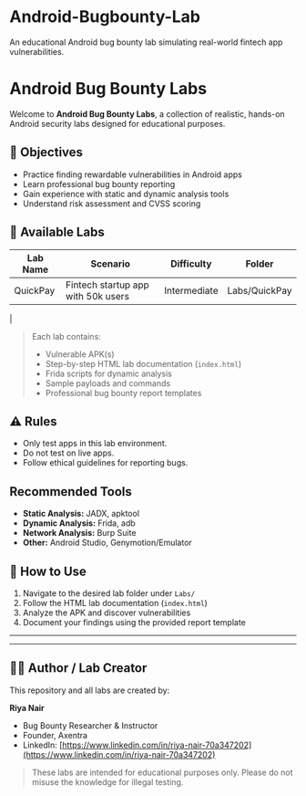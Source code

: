 # Android-Bugbounty-Lab
An educational Android bug bounty lab simulating real-world fintech app vulnerabilities.

# Android Bug Bounty Labs

Welcome to **Android Bug Bounty Labs**, a collection of realistic, hands-on Android security labs designed for educational purposes.

## 🎯 Objectives
- Practice finding rewardable vulnerabilities in Android apps
- Learn professional bug bounty reporting
- Gain experience with static and dynamic analysis tools
- Understand risk assessment and CVSS scoring

## 📂 Available Labs
| Lab Name | Scenario | Difficulty | Folder |
|----------|---------|-----------|--------|
| QuickPay | Fintech startup app with 50k users | Intermediate | Labs/QuickPay |
|  


> Each lab contains:
> - Vulnerable APK(s)  
> - Step-by-step HTML lab documentation (`index.html`)  
> - Frida scripts for dynamic analysis  
> - Sample payloads and commands  
> - Professional bug bounty report templates

## ⚠️ Rules
- Only test apps in this lab environment.  
- Do not test on live apps.  
- Follow ethical guidelines for reporting bugs.

##  Recommended Tools
- **Static Analysis:** JADX, apktool  
- **Dynamic Analysis:** Frida, adb  
- **Network Analysis:** Burp Suite  
- **Other:** Android Studio, Genymotion/Emulator

## 📖 How to Use
1. Navigate to the desired lab folder under `Labs/`  
2. Follow the HTML lab documentation (`index.html`)  
3. Analyze the APK and discover vulnerabilities  
4. Document your findings using the provided report template

---

---

## 👩‍💻 Author / Lab Creator

This repository and all labs are created by:

**Riya Nair**  
- Bug Bounty Researcher & Instructor  
- Founder, Axentra   
- LinkedIn: [https://www.linkedin.com/in/riya-nair-70a347202](https://www.linkedin.com/in/riya-nair-70a347202)

> These labs are intended for educational purposes only. Please do not misuse the knowledge for illegal testing.
